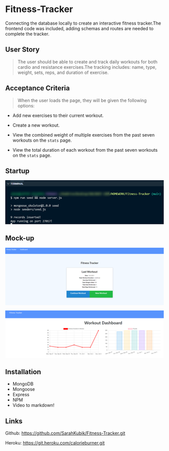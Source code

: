 # Fitness-Tracker

Connecting the database locally to create an interactive fitness tracker.The frontend code was included, adding schemas and routes are needed to complete the tracker.

## User Story

> The user should be able to create and track daily workouts for both cardio and resistance exercises.The tracking includes: name, type, weight, sets, reps, and duration of exercise.

## Acceptance Criteria

>When the user loads the page, they will be given the following options:

* Add new exercises to their current workout.

* Create a new workout.

* View the combined weight of multiple exercises from the past seven workouts on the `stats` page.

* View the total duration of each workout from the past seven workouts on the `stats` page.

## Startup

![Startup](public\assets\startup.png)

## Mock-up

![Stats](public/assets/stats.png)

![Dashboard](public/assets/Dashboard.png)

## Installation

* MongoDB
* Mongoose
* Express
* NPM
* Video to markdown!

## Links

Github: <https://github.com/SarahKubik/Fitness-Tracker.git>

Heroku: <https://git.heroku.com/calorieburner.git>
